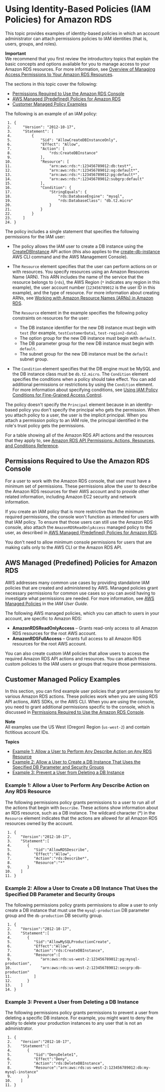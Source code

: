 # Using Identity\-Based Policies \(IAM Policies\) for Amazon RDS<a name="UsingWithRDS.IAM.AccessControl.IdentityBased"></a>

This topic provides examples of identity\-based policies in which an account administrator can attach permissions policies to IAM identities \(that is, users, groups, and roles\)\. 

**Important**  
We recommend that you first review the introductory topics that explain the basic concepts and options available for you to manage access to your Amazon RDS resources\. For more information, see [Overview of Managing Access Permissions to Your Amazon RDS Resources](UsingWithRDS.IAM.AccessControl.Overview.md)\.

The sections in this topic cover the following:
+ [Permissions Required to Use the Amazon RDS Console](#UsingWithRDS.IAM.RequiredPermissions.Console)
+ [AWS Managed \(Predefined\) Policies for Amazon RDS](#UsingWithRDS.IAM.AccessControl.ManagedPolicies)
+ [Customer Managed Policy Examples](#IAMPolicyExamples-RDS)

The following is an example of an IAM policy:

```
 1. {
 2.     "Version": "2012-10-17",
 3.     "Statement": [
 4.         {
 5.             "Sid": "AllowCreateDBInstanceOnly",
 6.             "Effect": "Allow",
 7.             "Action": [
 8.                 "rds:CreateDBInstance"
 9.             ],
10.             "Resource": [
11.                 "arn:aws:rds:*:123456789012:db:test*",
12.                 "arn:aws:rds:*:123456789012:og:default*",
13.                 "arn:aws:rds:*:123456789012:pg:default*",
14.                 "arn:aws:rds:*:123456789012:subgrp:default"
15.             ],
16.             "Condition": {
17.                 "StringEquals": {
18.                     "rds:DatabaseEngine": "mysql",
19.                     "rds:DatabaseClass": "db.t2.micro"
20.                 }
21.             }
22.         }
23.     ]
24. }
```

The policy includes a single statement that specifies the following permissions for the IAM user:
+ The policy allows the IAM user to create a DB instance using the [CreateDBInstance](https://docs.aws.amazon.com/AmazonRDS/latest/APIReference/API_CreateDBInstance.html) API action \(this also applies to the [create\-db\-instance](https://docs.aws.amazon.com/cli/latest/reference/rds/create-db-instance.html) AWS CLI command and the AWS Management Console\)\.
+ The `Resource` element specifies that the user can perform actions on or with resources\. You specify resources using an Amazon Resources Name \(ARN\)\. This ARN includes the name of the service that the resource belongs to \(`rds`\), the AWS Region \(`*` indicates any region in this example\), the user account number \(`123456789012` is the user ID in this example\), and the type of resource\. For more information about creating ARNs, see [Working with Amazon Resource Names \(ARNs\) in Amazon RDS](USER_Tagging.ARN.md)\.

  The `Resource` element in the example specifies the following policy constraints on resources for the user:
  + The DB instance identifier for the new DB instance must begin with `test` \(for example, `testCustomerData1`, `test-region2-data`\)\.
  + The option group for the new DB instance must begin with `default`\.
  + The DB parameter group for the new DB instance must begin with `default`\.
  + The subnet group for the new DB instance must be the `default` subnet group\.
+ The `Condition` element specifies that the DB engine must be MySQL and the DB instance class must be `db.t2.micro`\. The `Condition` element specifies the conditions when a policy should take effect\. You can add additional permissions or restrictions by using the `Condition` element\. For more information about specifying conditions, see [Using IAM Policy Conditions for Fine\-Grained Access Control](UsingWithRDS.IAM.Conditions.md)\.

The policy doesn't specify the `Principal` element because in an identity\-based policy you don't specify the principal who gets the permission\. When you attach policy to a user, the user is the implicit principal\. When you attach a permission policy to an IAM role, the principal identified in the role's trust policy gets the permissions\.

 For a table showing all of the Amazon RDS API actions and the resources that they apply to, see [Amazon RDS API Permissions: Actions, Resources, and Conditions Reference](UsingWithRDS.IAM.ResourcePermissions.md)\. 

## Permissions Required to Use the Amazon RDS Console<a name="UsingWithRDS.IAM.RequiredPermissions.Console"></a>

For a user to work with the Amazon RDS console, that user must have a minimum set of permissions\. These permissions allow the user to describe the Amazon RDS resources for their AWS account and to provide other related information, including Amazon EC2 security and network information\.

If you create an IAM policy that is more restrictive than the minimum required permissions, the console won't function as intended for users with that IAM policy\. To ensure that those users can still use the Amazon RDS console, also attach the `AmazonRDSReadOnlyAccess` managed policy to the user, as described in [AWS Managed \(Predefined\) Policies for Amazon RDS](#UsingWithRDS.IAM.AccessControl.ManagedPolicies)\.

You don't need to allow minimum console permissions for users that are making calls only to the AWS CLI or the Amazon RDS API\. 

## AWS Managed \(Predefined\) Policies for Amazon RDS<a name="UsingWithRDS.IAM.AccessControl.ManagedPolicies"></a>

AWS addresses many common use cases by providing standalone IAM policies that are created and administered by AWS\. Managed policies grant necessary permissions for common use cases so you can avoid having to investigate what permissions are needed\. For more information, see [AWS Managed Policies](https://docs.aws.amazon.com/IAM/latest/UserGuide/access_policies_managed-vs-inline.html#aws-managed-policies) in the *IAM User Guide*\.

The following AWS managed policies, which you can attach to users in your account, are specific to Amazon RDS:
+ **AmazonRDSReadOnlyAccess** – Grants read\-only access to all Amazon RDS resources for the root AWS account\.
+ **AmazonRDSFullAccess** – Grants full access to all Amazon RDS resources for the root AWS account\.

You can also create custom IAM policies that allow users to access the required Amazon RDS API actions and resources\. You can attach these custom policies to the IAM users or groups that require those permissions\. 

## Customer Managed Policy Examples<a name="IAMPolicyExamples-RDS"></a>

In this section, you can find example user policies that grant permissions for various Amazon RDS actions\. These policies work when you are using RDS API actions, AWS SDKs, or the AWS CLI\. When you are using the console, you need to grant additional permissions specific to the console, which is discussed in [Permissions Required to Use the Amazon RDS Console](#UsingWithRDS.IAM.RequiredPermissions.Console)\.

**Note**  
All examples use the US West \(Oregon\) Region \(`us-west-2`\) and contain fictitious account IDs\.

**Topics**
+ [Example 1: Allow a User to Perform Any Describe Action on Any RDS Resource](#IAMPolicyExamples-RDS-perform-describe-action)
+ [Example 2: Allow a User to Create a DB Instance That Uses the Specified DB Parameter and Security Groups](#IAMPolicyExamples-RDS-create-db-instance)
+ [Example 3: Prevent a User from Deleting a DB Instance](#IAMPolicyExamples-RDS-prevent-db-deletion)

### Example 1: Allow a User to Perform Any Describe Action on Any RDS Resource<a name="IAMPolicyExamples-RDS-perform-describe-action"></a>

The following permissions policy grants permissions to a user to run all of the actions that begin with `Describe`\. These actions show information about an RDS resource, such as a DB instance\. The wildcard character \(\*\) in the `Resource` element indicates that the actions are allowed for all Amazon RDS resources owned by the account\. 

```
 1. {
 2.    "Version":"2012-10-17",
 3.    "Statement":[
 4.       {
 5.          "Sid":"AllowRDSDescribe",
 6.          "Effect":"Allow",
 7.          "Action":"rds:Describe*",
 8.          "Resource":"*"
 9.       }
10.    ]
11. }
```

### Example 2: Allow a User to Create a DB Instance That Uses the Specified DB Parameter and Security Groups<a name="IAMPolicyExamples-RDS-create-db-instance"></a>

The following permissions policy grants permissions to allow a user to only create a DB instance that must use the `mysql-production` DB parameter group and the `db-production` DB security group\. 

```
 1. {
 2.    "Version":"2012-10-17",
 3.    "Statement":[
 4.       {
 5.          "Sid":"AllowMySQLProductionCreate",
 6.          "Effect":"Allow",
 7.          "Action":"rds:CreateDBInstance",
 8.          "Resource":[
 9.             "arn:aws:rds:us-west-2:123456789012:pg:mysql-production",
10.             "arn:aws:rds:us-west-2:123456789012:secgrp:db-production"
11.          ]
12.       }
13.    ]
14. }
```

### Example 3: Prevent a User from Deleting a DB Instance<a name="IAMPolicyExamples-RDS-prevent-db-deletion"></a>

The following permissions policy grants permissions to prevent a user from deleting a specific DB instance\. For example, you might want to deny the ability to delete your production instances to any user that is not an administrator\.

```
 1. {
 2.    "Version":"2012-10-17",
 3.    "Statement":[
 4.       {
 5.          "Sid":"DenyDelete1",
 6.          "Effect":"Deny",
 7.          "Action":"rds:DeleteDBInstance",
 8.          "Resource":"arn:aws:rds:us-west-2:123456789012:db:my-mysql-instance"
 9.       }
10.    ]
11. }
```